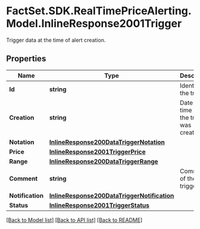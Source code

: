 # FactSet.SDK.RealTimePriceAlerting.Model.InlineResponse2001Trigger
Trigger data at the time of alert creation.

## Properties

Name | Type | Description | Notes
------------ | ------------- | ------------- | -------------
**Id** | **string** | Identifier of the trigger. | [optional] 
**Creation** | **string** | Date and time when the trigger was created. | [optional] 
**Notation** | [**InlineResponse200DataTriggerNotation**](InlineResponse200DataTriggerNotation.md) |  | [optional] 
**Price** | [**InlineResponse2001TriggerPrice**](InlineResponse2001TriggerPrice.md) |  | [optional] 
**Range** | [**InlineResponse200DataTriggerRange**](InlineResponse200DataTriggerRange.md) |  | [optional] 
**Comment** | **string** | Comment of the trigger. | [optional] 
**Notification** | [**InlineResponse200DataTriggerNotification**](InlineResponse200DataTriggerNotification.md) |  | [optional] 
**Status** | [**InlineResponse2001TriggerStatus**](InlineResponse2001TriggerStatus.md) |  | [optional] 

[[Back to Model list]](../README.md#documentation-for-models) [[Back to API list]](../README.md#documentation-for-api-endpoints) [[Back to README]](../README.md)

